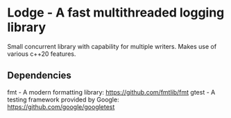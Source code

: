# Lodge - A fast multithreaded logging library 

Small concurrent library with capability for multiple writers. Makes use of various c++20 features.

## Dependencies
fmt - A modern formatting library: https://github.com/fmtlib/fmt
gtest - A testing framework provided by Google: https://github.com/google/googletest
